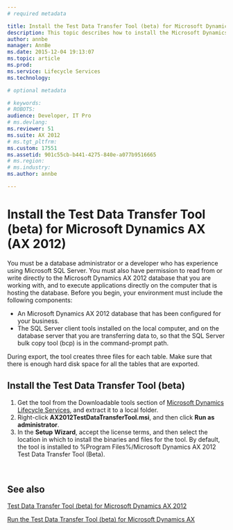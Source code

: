 ```yaml
---
# required metadata

title: Install the Test Data Transfer Tool (beta) for Microsoft Dynamics AX (AX 2012) | Microsoft Docs
description: This topic describes how to install the Microsoft Dynamics AX 2012 Test Data Transfer Tool (beta). Only advanced users should use this tool. 
author: annbe
manager: AnnBe
ms.date: 2015-12-04 19:13:07
ms.topic: article
ms.prod: 
ms.service: Lifecycle Services
ms.technology: 

# optional metadata

# keywords: 
# ROBOTS: 
audience: Developer, IT Pro
# ms.devlang: 
ms.reviewer: 51
ms.suite: AX 2012
# ms.tgt_pltfrm: 
ms.custom: 17551
ms.assetid: 901c55cb-b441-4275-840e-a077b9516665
# ms.region: 
# ms.industry: 
ms.author: annbe

---
```


# Install the Test Data Transfer Tool (beta) for Microsoft Dynamics AX (AX 2012)

You must be a database administrator or a developer who has experience using Microsoft SQL Server. You must also have permission to read from or write directly to the Microsoft Dynamics AX 2012 database that you are working with, and to execute applications directly on the computer that is hosting the database. Before you begin, your environment must include the following components:

-   An Microsoft Dynamics AX 2012 database that has been configured for your business.
-   The SQL Server client tools installed on the local computer, and on the database server that you are transferring data to, so that the SQL Server bulk copy tool (bcp) is in the command-prompt path.

During export, the tool creates three files for each table. Make sure that there is enough hard disk space for all the tables that are exported.

## Install the Test Data Transfer Tool (beta)
1.  Get the tool from the Downloadable tools section of [Microsoft Dynamics Lifecycle Services](http://go.microsoft.com/fwlink/?LinkId=228148), and extract it to a local folder.
2.  Right-click **AX2012TestDataTransferTool.msi**, and then click **Run as administrator**.
3.  In the **Setup** **Wizard**, accept the license terms, and then select the location in which to install the binaries and files for the tool. By default, the tool is installed to %Program Files%/Microsoft Dynamics AX 2012 Test Data Transfer Tool (Beta).

 

See also
--------

[Test Data Transfer Tool (beta) for Microsoft Dynamics AX 2012](https://ax.help.dynamics.com/en/wiki/test-data-transfer-tool-beta-for-microsoft-dynamics-ax-2012/)

[Run the Test Data Transfer Tool (beta) for Microsoft Dynamics AX](https://ax.help.dynamics.com/en/?post_type=incsub_wiki&p=371)

